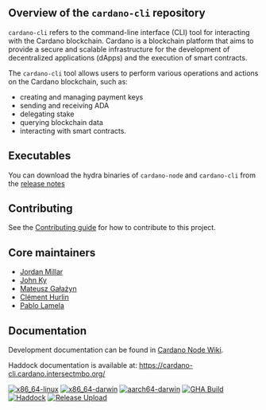 
## Overview of the `cardano-cli` repository
`cardano-cli` refers to the command-line interface (CLI) tool for interacting with the Cardano blockchain.
Cardano is a blockchain platform that aims to provide a secure and scalable infrastructure for the development
of decentralized applications (dApps) and the execution of smart contracts.

The `cardano-cli` tool allows users to perform various operations and actions on the Cardano blockchain, such as:

* creating and managing payment keys
* sending and receiving ADA
* delegating stake
* querying blockchain data
* interacting with smart contracts.

## Executables

You can download the hydra binaries of ``cardano-node`` and ``cardano-cli`` from the [release notes](https://github.com/IntersectMBO/cardano-node/releases)

## Contributing

See the [Contributing guide](CONTRIBUTING.md) for how to contribute to this project.

## Core maintainers

* [Jordan Millar](https://github.com/Jimbo4350)
* [John Ky](https://github.com/newhoggy)
* [Mateusz Gałażyn](https://github.com/carbolymer)
* [Clément Hurlin](https://github.com/smelc)
* [Pablo Lamela](https://github.com/palas)

## Documentation

Development documentation can be found in [Cardano Node Wiki](https://github.com/input-output-hk/cardano-node-wiki/wiki).

Haddock documentation is available at: https://cardano-cli.cardano.intersectmbo.org/


[![x86\_64-linux](https://img.shields.io/endpoint?url=https://ci.iog.io/job/IntersectMBO-cardano-cli/main/x86_64-linux.required/shield&style=flat-square&label=x86_64-linux)](https://ci.iog.io/job/IntersectMBO-cardano-cli/main/x86_64-linux.required)
[![x86\_64-darwin](https://img.shields.io/endpoint?url=https://ci.iog.io/job/IntersectMBO-cardano-cli/main/x86_64-darwin.required/shield&style=flat-square&label=x86_64-darwin)](https://ci.iog.io/job/IntersectMBO-cardano-cli/main/x86_64-darwin.required)
[![aarch64-darwin](https://img.shields.io/endpoint?url=https://ci.iog.io/job/IntersectMBO-cardano-cli/main/aarch64-darwin.required/shield&style=flat-square&label=aarch64-darwin)](https://ci.iog.io/job/IntersectMBO-cardano-cli/main/aarch64-darwin.required)
[![GHA Build](https://img.shields.io/github/actions/workflow/status/intersectmbo/cardano-cli/haskell.yml?branch=main&label=GHA%20Build&style=flat-square)](https://github.com/IntersectMBO/cardano-cli/actions/workflows/haskell.yml?query=branch%3Amain)
[![Haddock](https://img.shields.io/github/actions/workflow/status/intersectmbo/cardano-cli/github-page.yml?branch=main&label=Haddocks&style=flat-square)](https://github.com/IntersectMBO/cardano-cli/actions/workflows/github-page.yml?query=branch%3Amain)
[![Release Upload](https://img.shields.io/github/actions/workflow/status/intersectmbo/cardano-cli/release-upload.yaml?label=GH%20Release%20Upload&style=flat-square)](https://github.com/IntersectMBO/cardano-cli/actions/workflows/release-upload.yaml)

